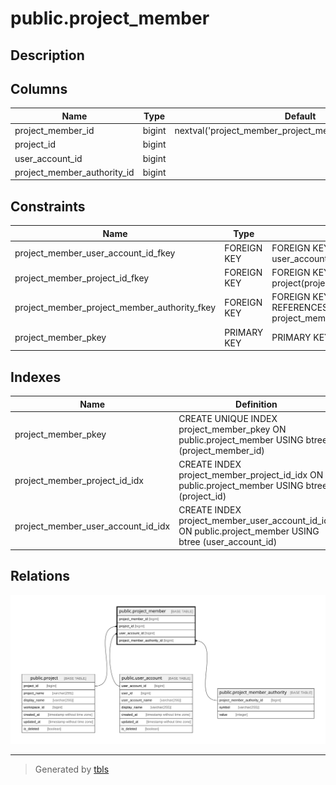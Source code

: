 # public.project_member

## Description

## Columns

| Name                        | Type   | Default                                                   | Nullable | Children | Parents                                                               | Comment |
| --------------------------- | ------ | --------------------------------------------------------- | -------- | -------- | --------------------------------------------------------------------- | ------- |
| project_member_id           | bigint | nextval('project_member_project_member_id_seq'::regclass) | false    |          |                                                                       |         |
| project_id                  | bigint |                                                           | false    |          | [public.project](public.project.md)                                   |         |
| user_account_id             | bigint |                                                           | false    |          | [public.user_account](public.user_account.md)                         |         |
| project_member_authority_id | bigint |                                                           | false    |          | [public.project_member_authority](public.project_member_authority.md) |         |

## Constraints

| Name                                         | Type        | Definition                                                                                                 |
| -------------------------------------------- | ----------- | ---------------------------------------------------------------------------------------------------------- |
| project_member_user_account_id_fkey          | FOREIGN KEY | FOREIGN KEY (user_account_id) REFERENCES user_account(user_account_id)                                     |
| project_member_project_id_fkey               | FOREIGN KEY | FOREIGN KEY (project_id) REFERENCES project(project_id)                                                    |
| project_member_project_member_authority_fkey | FOREIGN KEY | FOREIGN KEY (project_member_authority_id) REFERENCES project_member_authority(project_member_authority_id) |
| project_member_pkey                          | PRIMARY KEY | PRIMARY KEY (project_member_id)                                                                            |

## Indexes

| Name                               | Definition                                                                                             |
| ---------------------------------- | ------------------------------------------------------------------------------------------------------ |
| project_member_pkey                | CREATE UNIQUE INDEX project_member_pkey ON public.project_member USING btree (project_member_id)       |
| project_member_project_id_idx      | CREATE INDEX project_member_project_id_idx ON public.project_member USING btree (project_id)           |
| project_member_user_account_id_idx | CREATE INDEX project_member_user_account_id_idx ON public.project_member USING btree (user_account_id) |

## Relations

![er](public.project_member.svg)

---

> Generated by [tbls](https://github.com/k1LoW/tbls)
